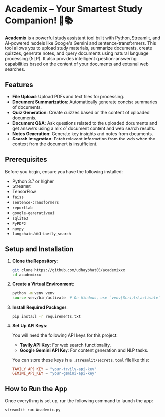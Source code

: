 # Academix – Your Smartest Study Companion! 🚀📚

**Academix** is a powerful study assistant tool built with Python, Streamlit, and AI-powered models like Google's Gemini and sentence-transformers. This tool allows you to upload study materials, summarize documents, create quizzes, generate notes, and query documents using natural language processing (NLP). It also provides intelligent question-answering capabilities based on the content of your documents and external web searches.

## Features

- **File Upload**: Upload PDFs and text files for processing.
- **Document Summarization**: Automatically generate concise summaries of documents.
- **Quiz Generation**: Create quizzes based on the content of uploaded documents.
- **Document Q&A**: Ask questions related to the uploaded documents and get answers using a mix of document content and web search results.
- **Notes Generation**: Generate key insights and notes from documents.
- **Search Integration**: Fetch relevant information from the web when the context from the document is insufficient.

## Prerequisites

Before you begin, ensure you have the following installed:

- Python 3.7 or higher
- Streamlit
- TensorFlow
- `faiss`
- `sentence-transformers`
- `reportlab`
- `google-generativeai`
- `sqlite3`
- `PyPDF2`
- `numpy`
- `langchain` and `tavily_search`

## Setup and Installation

1. **Clone the Repository**:

    ```bash
    git clone https://github.com/udhaybhat00/academixxx
    cd academixxx
    ```

2. **Create a Virtual Environment**:

    ```bash
    python -m venv venv
    source venv/bin/activate  # On Windows, use `venv\Scripts\activate`
    ```

3. **Install Required Packages**:

    ```bash
    pip install -r requirements.txt
    ```

4. **Set Up API Keys**:

    You will need the following API keys for this project:

    - **Tavily API Key**: For web search functionality.
    - **Google Gemini API Key**: For content generation and NLP tasks.

    You can store these keys in a `.streamlit/secrets.toml` file like this:

    ```toml
    TAVILY_API_KEY = "your-tavily-api-key"
    GEMINI_API_KEY = "your-gemini-api-key"
    ```

## How to Run the App

Once everything is set up, run the following command to launch the app:

```bash
streamlit run Academix.py
